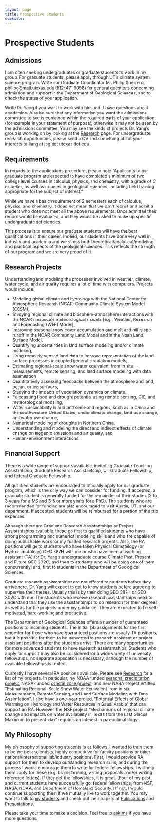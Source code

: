```yaml
---
layout: page
title: Prospective Students
subtitle: 
---
```


<h1>Prospective Students</h1>

<h2>Admissions</h2>
<p>I am often seeking undergraduates or graduate students to work in my group.  For graduate students, please apply through UT’s climate system science program. Write our Graduate Coordinator Mr. Philip Guerrero, philipg@mail.utexas.edu (512-471 6098) for general questions concerning admission and support in the Department of Geological Sciences, and to check the status of your application.</p>
<p>Write Dr. Yang if you want to work with him and if have questions about academics. Also be sure that any information you want the admissions committee to see is contained within the required parts of your application, (for example in your statement of purpose), otherwise it may not be seen by the admissions committee. You may see the kinds of projects Dr. Yang&#8217;s group is working on by looking at the <a title="Research" href="https://www.jsg.utexas.edu/climate/research/">Research</a> page.  For undergraduate research opportunities, please send a CV and something about your interests to liang at jsg dot utexas dot edu.</p>
<h2>Requirements</h2>
<p>In regards to the applications procedure, please note &#8220;Applicants to our graduate program are expected to have completed a minimum of two college level courses in calculus, physics, and chemistry, with a grade of C or better, as well as courses in geological sciences, including field training appropriate for the subject of interest.&#8221;</p>
<p>While we have a basic requirement of 2 semesters each of calculus, physics, and chemistry, it does not mean that we can’t recruit and admit a student who does not meet all the above requirements. Once admitted their record would be evaluated, and they would be asked to make up specific undergraduate deficiencies.</p>
<p>This process is to ensure our graduate students will have the best qualifications in their career. Indeed, our students have done very well in industry and academia and we stress both theoretical/analytical/modeling and practical aspects of the geological sciences. This reflects the strength of our program and we are very proud of it.</p>
<h2>Research Projects</h2>
<p>Understanding and modeling the processes involved in weather, climate, water cycle, and air quality requires a lot of time with computers. Projects would include:</p>
<ul>
<li>Modeling global climate and hydrology with the National Center for Atmospheric Research (NCAR) Community Climate System Model (CCSM),</li>
<li>Studying regional climate and biosphere-atmosphere interactions with the NCAR mesoscale meteorological models [e.g., Weather, Research and Forecasting (WRF) Model],</li>
<li>Improving seasonal snow cover accumulation and melt and hill-slope runoff in the NCAR Community Land Model and in the Noah Land Surface Model,</li>
<li>Quantifying uncertainties in land surface modeling and/or climate modeling,</li>
<li>Using remotely sensed land data to improve representation of the land surface processes in coupled general circulation models,</li>
<li>Estimating regional-scale snow water equivalent from in situ measurements, remote sensing, and land surface modeling with data assimilation</li>
<li>Quantitatively assessing feedbacks between the atmosphere and land, ocean, or ice surfaces,</li>
<li>Studying the impacts of vegetation dynamics on climate,</li>
<li>Forecasting flood and drought potential using remote sensing, GIS, and meteorological modeling,</li>
<li>Water sustainability in arid and semi-arid regions, such as in China and the southwestern United States, under climate change, land use change, and water use change,</li>
<li>Numerical modeling of droughts in Northern China,</li>
<li>Understanding and modeling the direct and indirect effects of climate change on biogenic emissions and air quality, and</li>
<li>Human-environment interactions.</li>
</ul>
<h2>Financial Support</h2>
<p>There is a wide range of supports available, including Graduate Teaching Assistantship, Graduate Research Assistantship, UT Graduate Fellowship, and federal Graduate Fellowship.</p>
<p>All qualified students are encouraged to officially apply for our graduate program, which is the only way we can consider for funding. If accepted, a graduate student is generally funded for the remainder of their studies (2 to 3 years for a MS and 3-5 or more years for a PhD). The students who are recommended for funding are also encouraged to visit Austin, UT, and our department. If accepted, students will be reimbursed for a portion of the trip expenses.</p>
<p>Although there are Graduate Research Assistantships or Project Assistantships available, these go first to qualified students who have strong programming and numerical modeling skills and who are capable of doing publishable work for my funded research projects. Also, the RA positions will go to students who have taken Physical Climatology (or Hydroclimatology) GEO 387H with me or who have been a teaching assistant (TA) for Dr. Yang&#8217;s undergraduate course Climate Past, Present and Future GEO 302C, and then to students who will be doing one of them concurrently, and, first to students in the Department of Geological Sciences.</p>
<p>Graduate research assistantships are not offered to students before they arrive here. Dr. Yang will expect to get to know students before agreeing to supervise their theses. Usually this is by their doing GEO 387H or GEO 302C with me. The students who receive research assistantships need to understand that they use the assistantships to do research for their degrees as well as for the projects under my guidance. They are expected to be self-motivated, hard-working and productive.</p>
<p>The Department of Geological Sciences offers a number of guaranteed positions to incoming students. The initial job assignments for the first semester for those who have guaranteed positions are usually TA positions, but it is possible for them to be converted to research assistant or project assistant positions after the students arrive. There are many opportunities for more advanced students to have research assistantships. Students who apply for support may also be considered for a wide variety of university fellowships, no separate application is necessary, although the number of available fellowships is limited.</p>
<p>Currently I have several RA positions available. Please see <a title="Research" href="https://www.jsg.utexas.edu/climate/research/">Research</a> for a list of my projects. In particular, my NOAA funded <a title="Seasonal Precipitation Predication Project" href="https://www.jsg.utexas.edu/climate/research/seasonal-precipitation-predication-project/">seasonal precipitation project</a>, NASA-funded <a title="Coastal Zone Interdisciplinary Science Project" href="https://www.jsg.utexas.edu/climate/research/coastal-zone-interdisciplinary-science-project/">coastal zone project</a>, and new NASA project entitled &#8220;Estimating Regional-Scale Snow Water Equivalent from in situ Measurements, Remote Sensing, and Land Surface Modeling with Data Assimilation&#8221;. I also have a one-year project &#8220;Potential Effects of Global Warming on Hydrology and Water Resources in Saudi Arabia&#8221; that can support an RA. However, the NSF project &#8220;Mechanisms of regional climate change and impacts on water availability in Texas from the Last Glacial Maximum to present-day&#8221; requires an interest in paleoclimatology.</p>
<h2>My Philosophy</h2>
<p>My philosophy of supporting students is as follows. I wanted to train them to be the best scientists, highly competitive for faculty positions or other national/international lab/industry positions. First, I would provide RA support for them to develop outstanding research skills, and during the process I would encourage them to write for federal fellowships. I will help them apply for these (e.g. brainstorming, writing proposals and/or writing reference letters). If they get the fellowships, it is great. [Four of my past and current students have successfully got federal fellowships, from NSF, NASA, NOAA, and Department of Homeland Security.] If not, I would continue supporting them if we mutually like to work together. You may want to talk to <a title="People" href="https://www.jsg.utexas.edu/climate/people/">my students</a> and check out their papers at <a title="Publications" href="https://www.jsg.utexas.edu/climate/publications/">Publications</a> and <a title="Presentations" href="https://www.jsg.utexas.edu/climate/presentations/">Presentations</a>.</p>
<p>Please take your time to make a decision. Feel free to <a title="Contact" href="https://www.jsg.utexas.edu/climate/contact/">ask me</a> if you have more questions.</p>
